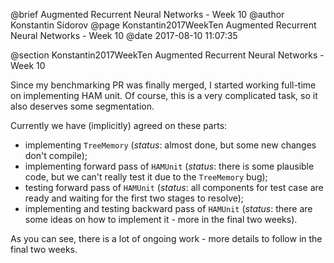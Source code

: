 @brief Augmented Recurrent Neural Networks - Week 10
@author Konstantin Sidorov
@page Konstantin2017WeekTen Augmented Recurrent Neural Networks - Week 10
@date 2017-08-10 11:07:35

@section Konstantin2017WeekTen Augmented Recurrent Neural Networks - Week 10

Since my benchmarking PR was finally merged, I started working full-time on implementing HAM unit. Of course, this is a very complicated task, so it also deserves some segmentation.

Currently we have (implicitly) agreed on these parts:

- implementing `TreeMemory` (*status*: almost done, but some new changes don't compile);
- implementing forward pass of `HAMUnit` (*status*: there is some plausible code, but we can't really test it due to the `TreeMemory` bug);
- testing forward pass of `HAMUnit` (*status*: all components for test case are ready and waiting for the first two stages to resolve);
- implementing and testing backward pass of `HAMUnit` (*status*: there are some ideas on how to implement it - more in the final two weeks).

As you can see, there is a lot of ongoing work - more details to follow in the final two weeks.